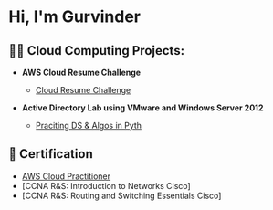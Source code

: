 <h1>Hi, I'm Gurvinder <br/>

<h2>👨‍💻 Cloud Computing Projects:</h2>

- <b>AWS Cloud Resume Challenge </b>
  - [Cloud Resume Challenge](https://github.com/Gurvindersingh123/AWScloudResumeChallenge/tree/main)

- <b>Active Directory Lab using VMware and Windows Server 2012 </b>
  - [Praciting DS & Algos in Pyth](https://github.com/joshmadakor1/Algorithms-Practice)


<h2>📜 Certification </h2>

- [AWS Cloud Practitioner ](https://www.credly.com/badges/697047c4-1c17-42c3-8f56-e8a794cdd13e/linked_in?t=sf8f1i)
- [CCNA R&S: Introduction to Networks Cisco]
- [CCNA R&S: Routing and Switching Essentials Cisco]



<!--
**joshmadakor1/joshmadakor1** is a ✨ _special_ ✨ repository because its `README.md` (this file) appears on your GitHub profile.

Here are some ideas to get you started:

- 🔭 I’m currently working on ...
- 🌱 I’m currently learning ...
- 👯 I’m looking to collaborate on ...
- 🤔 I’m looking for help with ...
- 💬 Ask me about ...
- 📫 How to reach me: ...
- 😄 Pronouns: ...
- ⚡ Fun fact: ...
-->
